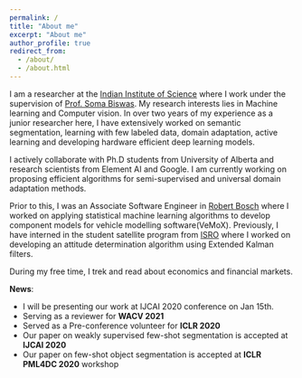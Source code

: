 ```yaml
---
permalink: /
title: "About me"
excerpt: "About me"
author_profile: true
redirect_from: 
  - /about/
  - /about.html
---
```


I am a researcher at the [Indian Institute of Science](https://www.iisc.ac.in/) where I work under the supervision of [Prof. Soma Biswas](http://www.ee.iisc.ac.in/new/people/faculty/soma.biswas/index.html). My research interests lies in Machine learning and Computer vision. In over two years of my experience as a junior researcher here, I have extensively worked on semantic segmentation, learning with few labeled data, domain adaptation, active learning and developing hardware efficient deep learning models.

I actively collaborate with Ph.D students from University of Alberta and research scientists from Element AI and Google. I am currently working on proposing efficient algorithms for semi-supervised and universal domain adaptation methods.

Prior to this, I was an Associate Software Engineer in [Robert Bosch](https://www.bosch.in/) where I worked on applying statistical machine learning algorithms to develop component models for vehicle modelling software(VeMoX). Previously, I have interned in the student satellite program from [ISRO](https://www.isro.gov.in/) where I worked on developing an attitude determination algorithm using Extended Kalman filters. 

During my free time, I trek and read about economics and financial markets. 


**News**:

<ul> <li> I will be presenting our work at IJCAI 2020 conference on Jan 15th. </li>
<li> Serving as a reviewer for <b>WACV 2021</b> </li>
<li> Served as a Pre-conference volunteer for <b>ICLR 2020</b> </li>
<li>Our paper on weakly supervised few-shot segmentation is accepted at <b>IJCAI 2020</b></li>
<li>Our paper on few-shot object segmentation is accepted at <b>ICLR PML4DC 2020</b> workshop</li> </ul>
